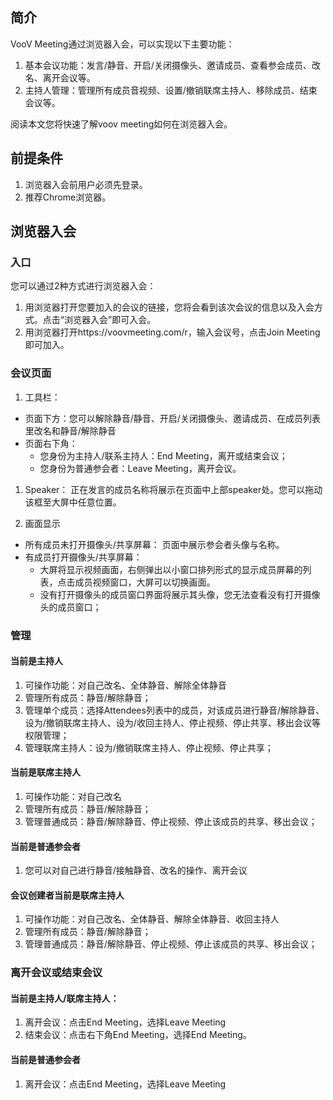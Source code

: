 ## 简介

VooV Meeting通过浏览器入会，可以实现以下主要功能：

1. 基本会议功能：发言/静音、开启/关闭摄像头、邀请成员、查看参会成员、改名、离开会议等。
2. 主持人管理：管理所有成员音视频、设置/撤销联席主持人、移除成员、结束会议等。

阅读本文您将快速了解voov meeting如何在浏览器入会。



## 前提条件

1. 浏览器入会前用户必须先登录。
2. 推荐Chrome浏览器。



## 浏览器入会

### 入口

您可以通过2种方式进行浏览器入会：

1. 用浏览器打开您要加入的会议的链接，您将会看到该次会议的信息以及入会方式。点击“浏览器入会”即可入会。
2. 用浏览器打开https://voovmeeting.com/r，输入会议号，点击Join Meeting即可加入。



### 会议页面

1. 工具栏：

- 页面下方：您可以解除静音/静音、开启/关闭摄像头、邀请成员、在成员列表里改名和静音/解除静音
- 页面右下角：
  - 您身份为主持人/联系主持人：End Meeting，离开或结束会议；
  - 您身份为普通参会者：Leave Meeting，离开会议。

1. Speaker：
正在发言的成员名称将展示在页面中上部speaker处。您可以拖动该框至大屏中任意位置。

1. 画面显示
- 所有成员未打开摄像头/共享屏幕：
页面中展示参会者头像与名称。
- 有成员打开摄像头/共享屏幕：
  - 大屏将显示视频画面，右侧弹出以小窗口排列形式的显示成员屏幕的列表，点击成员视频窗口，大屏可以切换画面。
  - 没有打开摄像头的成员窗口界面将展示其头像，您无法查看没有打开摄像头的成员窗口；



### 管理

#### 当前是主持人

1. 可操作功能：对自己改名、全体静音、解除全体静音
2. 管理所有成员：静音/解除静音；
3. 管理单个成员：选择Attendees列表中的成员，对该成员进行静音/解除静音、设为/撤销联席主持人、设为/收回主持人、停止视频、停止共享、移出会议等权限管理；
4. 管理联席主持人：设为/撤销联席主持人、停止视频、停止共享；

#### 当前是联席主持人

1. 可操作功能：对自己改名
2. 管理所有成员：静音/解除静音；
3. 管理普通成员：静音/解除静音、停止视频、停止该成员的共享、移出会议；

#### 当前是普通参会者

1. 您可以对自己进行静音/接触静音、改名的操作、离开会议

#### 会议创建者当前是联席主持人

1. 可操作功能：对自己改名、全体静音、解除全体静音、收回主持人
2. 管理所有成员：静音/解除静音；
3. 管理普通成员：静音/解除静音、停止视频、停止该成员的共享、移出会议；



### 离开会议或结束会议

#### 当前是主持人/联席主持人：

1. 离开会议：点击End Meeting，选择Leave Meeting
2. 结束会议：点击右下角End Meeting，选择End Meeting。

#### 当前是普通参会者

1. 离开会议：点击End Meeting，选择Leave Meeting
